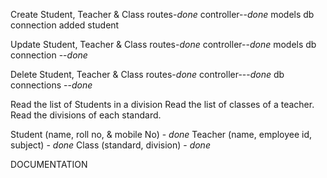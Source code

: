 
Create Student, Teacher & Class
    routes-*done*
    controller--*done*
    models
    db connection added student

Update Student, Teacher & Class
    routes-*done*
    controller--*done*
    models
    db connection --*done*

Delete Student, Teacher & Class
    routes-*done*
    controller---*done*
    db connections --*done*


Read the list of Students in a division
Read the list of classes of a teacher.
Read the divisions of each standard.

Student (name, roll no, & mobile No) - *done*
Teacher (name, employee id, subject) - *done*
Class (standard, division) - *done*

DOCUMENTATION